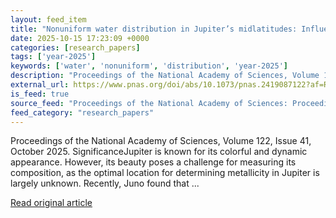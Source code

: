 ```yaml
---
layout: feed_item
title: "Nonuniform water distribution in Jupiter’s midlatitudes: Influence of precipitation and planetary rotation"
date: 2025-10-15 17:23:09 +0000
categories: [research_papers]
tags: ['year-2025']
keywords: ['water', 'nonuniform', 'distribution', 'year-2025']
description: "Proceedings of the National Academy of Sciences, Volume 122, Issue 41, October 2025"
external_url: https://www.pnas.org/doi/abs/10.1073/pnas.2419087122?af=R
is_feed: true
source_feed: "Proceedings of the National Academy of Sciences: Proceedings of the National Academy of Sciences: Table of Contents"
feed_category: "research_papers"
---
```


Proceedings of the National Academy of Sciences, Volume 122, Issue 41, October 2025. SignificanceJupiter is known for its colorful and dynamic appearance. However, its beauty poses a challenge for measuring its composition, as the optimal location for determining metallicity in Jupiter is largely unknown. Recently, Juno found that ...

[Read original article](https://www.pnas.org/doi/abs/10.1073/pnas.2419087122?af=R)
